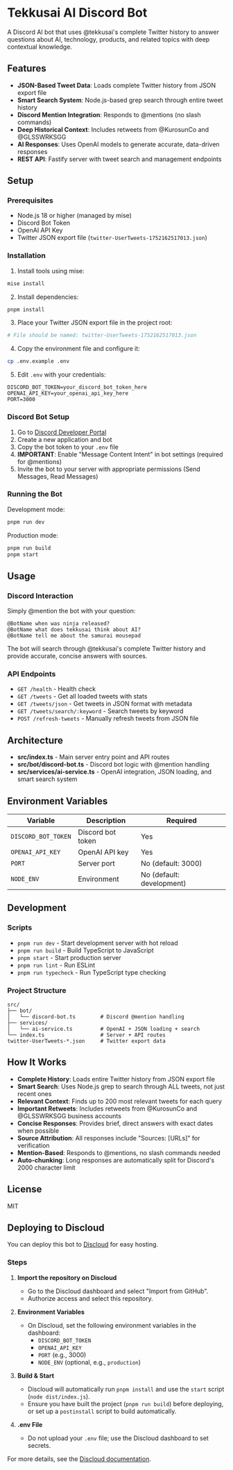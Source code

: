 # Tekkusai AI Discord Bot

A Discord AI bot that uses @tekkusai's complete Twitter history to answer questions about AI, technology, products, and related topics with deep contextual knowledge.

## Features

- **JSON-Based Tweet Data**: Loads complete Twitter history from JSON export file
- **Smart Search System**: Node.js-based grep search through entire tweet history
- **Discord Mention Integration**: Responds to @mentions (no slash commands)
- **Deep Historical Context**: Includes retweets from @KurosunCo and @GLSSWRKSGG
- **AI Responses**: Uses OpenAI models to generate accurate, data-driven responses
- **REST API**: Fastify server with tweet search and management endpoints

## Setup

### Prerequisites

- Node.js 18 or higher (managed by mise)
- Discord Bot Token
- OpenAI API Key
- Twitter JSON export file (`twitter-UserTweets-1752162517013.json`)

### Installation

1. Install tools using mise:
```bash
mise install
```

2. Install dependencies:
```bash
pnpm install
```

3. Place your Twitter JSON export file in the project root:
```bash
# File should be named: twitter-UserTweets-1752162517013.json
```

4. Copy the environment file and configure it:
```bash
cp .env.example .env
```

5. Edit `.env` with your credentials:
```
DISCORD_BOT_TOKEN=your_discord_bot_token_here
OPENAI_API_KEY=your_openai_api_key_here
PORT=3000
```

### Discord Bot Setup

1. Go to [Discord Developer Portal](https://discord.com/developers/applications)
2. Create a new application and bot
3. Copy the bot token to your `.env` file
4. **IMPORTANT**: Enable "Message Content Intent" in bot settings (required for @mentions)
5. Invite the bot to your server with appropriate permissions (Send Messages, Read Messages)

### Running the Bot

Development mode:
```bash
pnpm run dev
```

Production mode:
```bash
pnpm run build
pnpm start
```

## Usage

### Discord Interaction

Simply @mention the bot with your question:
```
@BotName when was ninja released?
@BotName what does tekkusai think about AI?
@BotName tell me about the samurai mousepad
```

The bot will search through @tekkusai's complete Twitter history and provide accurate, concise answers with sources.

### API Endpoints

- `GET /health` - Health check
- `GET /tweets` - Get all loaded tweets with stats
- `GET /tweets/json` - Get tweets in JSON format with metadata
- `GET /tweets/search/:keyword` - Search tweets by keyword
- `POST /refresh-tweets` - Manually refresh tweets from JSON file

## Architecture

- **src/index.ts** - Main server entry point and API routes
- **src/bot/discord-bot.ts** - Discord bot logic with @mention handling
- **src/services/ai-service.ts** - OpenAI integration, JSON loading, and smart search system

## Environment Variables

| Variable | Description | Required |
|----------|-------------|----------|
| `DISCORD_BOT_TOKEN` | Discord bot token | Yes |
| `OPENAI_API_KEY` | OpenAI API key | Yes |
| `PORT` | Server port | No (default: 3000) |
| `NODE_ENV` | Environment | No (default: development) |

## Development

### Scripts

- `pnpm run dev` - Start development server with hot reload
- `pnpm run build` - Build TypeScript to JavaScript
- `pnpm start` - Start production server
- `pnpm run lint` - Run ESLint
- `pnpm run typecheck` - Run TypeScript type checking

### Project Structure

```
src/
├── bot/
│   └── discord-bot.ts        # Discord @mention handling
├── services/
│   └── ai-service.ts         # OpenAI + JSON loading + search
└── index.ts                  # Server + API routes
twitter-UserTweets-*.json     # Twitter export data
```

## How It Works

- **Complete History**: Loads entire Twitter history from JSON export file
- **Smart Search**: Uses Node.js grep to search through ALL tweets, not just recent ones
- **Relevant Context**: Finds up to 200 most relevant tweets for each query
- **Important Retweets**: Includes retweets from @KurosunCo and @GLSSWRKSGG business accounts
- **Concise Responses**: Provides brief, direct answers with exact dates when possible
- **Source Attribution**: All responses include "Sources: [URLs]" for verification
- **Mention-Based**: Responds to @mentions, no slash commands needed
- **Auto-chunking**: Long responses are automatically split for Discord's 2000 character limit

## License

MIT
## Deploying to Discloud

You can deploy this bot to [Discloud](https://discloudbot.com/) for easy hosting.

### Steps

1. **Import the repository on Discloud**  
   - Go to the Discloud dashboard and select "Import from GitHub".
   - Authorize access and select this repository.

2. **Environment Variables**  
   - On Discloud, set the following environment variables in the dashboard:
     - `DISCORD_BOT_TOKEN`
     - `OPENAI_API_KEY`
     - `PORT` (e.g., 3000)
     - `NODE_ENV` (optional, e.g., `production`)

3. **Build & Start**  
   - Discloud will automatically run `pnpm install` and use the `start` script (`node dist/index.js`).
   - Ensure you have built the project (`pnpm run build`) before deploying, or set up a `postinstall` script to build automatically.

4. **.env File**  
   - Do not upload your `.env` file; use the Discloud dashboard to set secrets.

For more details, see the [Discloud documentation](https://docs.discloudbot.com/).